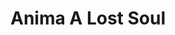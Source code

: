 ---
layout: gamepage
lang: "en"
title: "Anima A Lost Soul"
game: "The Game"
game-description: "📿 Complete the levels<br>to reach Nirvana<br>
📿 Unlock chackras to gain<br>new abilities<br>
📿 Defeat enemies and lose<br>power or spare them<br>and take the long way<br>
📿 Decide your path<br>"

development: "The Development"
development-description: "🎐​ Made in <b>Unreal 4.27 blueprints</b><br>
🎐​ 4 weeks work<br>
🎐​ Started with <b>two words</b><br>
🎐​ Level design to <b>always have a valid path</b><br>"

cover_image: "/assets/AnimaALostSoul/animaalostsoul_cover.png"
background_image: "/assets/AnimaALostSoul/animaalostsoul_background.png"
background_color: "#615aed"

gallery:
  - "/assets/AnimaALostSoul/1.jpg"

lang_links:
  it: "/it/projects/animaalostsoul.html"
  en: "/en/projects/animaalostsoul.html"

title-font: "/assets/AnimaALostSoul/Travelisty.otf"
text-font: ""
title-color: "black"
text-color: "#555"

gamePage: "https://ary-and-navy.itch.io/anima-a-lost-soul"
download: "Download exe"
visitSite: "Open on Itch.io!"

gameName: "animaalostsoul"


type1: 'video'
img1: "https://www.youtube.com/embed/CWjJZL2UPUM"
img2: "/assets/AnimaALostSoul/img2.png"
img3: "/assets/AnimaALostSoul/img3.png"
img4: "/assets/AnimaALostSoul/img1.png"

top1: "40"
left1: "310"
transform1: "6"

top2: "180"
left2: "80"
transform2: "2"

top3: "330"
left3: "290"
transform3: "-5"

top4: "500"
left4: "100"
transform4: "5"
---